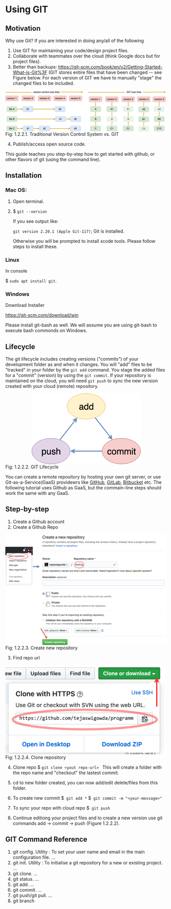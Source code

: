 # Using GIT 
    
## Motivation

Why use Git? If you are interested in doing any/all of the following

1. Use GIT for maintaining your code/design project files.
2. Collaborate with teammates over the cloud (think Google docs but for project files).
3. Better than backups:
   <https://git-scm.com/book/en/v2/Getting-Started-What-is-Git%3F> (GIT
stores entire files that have been changed -- see Figure below. For each version of GIT we
have to manually "stage" the changed files to be included.

 <img style="display:block;margin:auto" src='../../imgs/vcsVSgit.png'>    
 <figcaption> Fig: 1.2.2.1. Traditional Version Control System vs. GIT</figcaption> 

4. Publish/access open source code.

This guide teaches you step-by-step how to get started with github, or other flavors of git (using the command line).

## Installation

### Mac OS:

1. Open terminal.
2. $ ``git --version``

    If you see output like:
    
    ``git version 2.20.1 (Apple Git-117)``; Git is installed.
    
    Otherwise you will be prompted to install xcode tools. Please follow steps to install these.
    
### Linux

In console

$ ``sudo apt install git``.

### Windows

Download Installer

<https://git-scm.com/download/win>


Please install git-bash as well. We will assume you are using git-bash
to execute bash commonds on Windows.

    



## Lifecycle

The git lifecycle includes creating versions ("commits") of your development folder as and when it changes. You will 
"add" files to be "tracked" in your folder by the `git add` command. You stage the added files for a "commit" (version) by using the `git commit`. If your repository is maintained on the cloud, you will need `git push` to sync the new version created with your cloud (remote) repository.

 <img style="display:block;margin:auto" src='../../imgs/lifecycle.png'>    
 <figcaption> Fig: 1.2.2.2. GIT Lifecycle</figcaption>                     

You can create a remote repository by hosting your own git server, or use Git-as-a-Service(GaaS) providewrs like [GitHub](https://github.com/), [GitLab](https://gitlab.com), [Bitbucket](https://bitbucket.org/) etc. The following tutorial uses Github as GaaS, but the commain-line steps should work the same with any GaaS.





##  Step-by-step

1. Create a Github account
2. Create a Github Repo

 <img style="display:block;margin:auto" src='../../imgs/new.png'> 
 <figcaption> Fig: 1.2.2.3. Create new repository </figcaption>   
    
3. Find repo url

 <img style="display:block;margin:auto" src='../../imgs/clone.png'> 
 <figcaption> Fig: 1.2.2.4. Clone repository </figcaption>            

4. Clone repo
    $ ``git clone <yout repo-url> ``
    This will create a folder with the repo name and "checkout" the lastest commit.
    
5. cd to new folder created, you can now add/edit delete/files from this folder.

6. To create new commit
    $`` git add *``
    $`` git commit -m "<your-message>"``
    
7. To sync your repo with cloud repo
        $`` git push``

8. Continue editiong your project files and to create a new version use
   git commands add -> commit -> push (Figure 1.2.2.2).


## GIT Command Reference

1. git config. Utility : To set your user name and email in the main configuration file. ...
2. git init. Utility : To initialise a git repository for a new or existing project. ...
3. git clone. ...
4. git status. ...
5. git add. ...
6. git commit. ...
7. git push/git pull. ...
8. git branch


